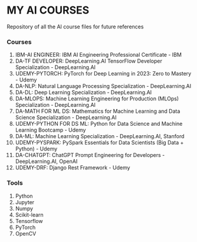 # MY AI COURSES

Repository of all the AI course files for future references

### Courses
1. IBM-AI ENGINEER: IBM AI Engineering Professional Certificate - IBM
2. DA-TF DEVELOPER: DeepLearning.AI TensorFlow Developer Specialization - DeepLearning.AI
3. UDEMY-PYTORCH: PyTorch for Deep Learning in 2023: Zero to Mastery - Udemy
4. DA-NLP: Natural Language Processing Specialization - DeepLearning.AI
5. DA-DL: Deep Learning Specialization - DeepLearning.AI
6. DA-MLOPS: Machine Learning Engineering for Production (MLOps) Specialization - DeepLearning.AI
7. DA-MATH FOR ML DS: Mathematics for Machine Learning and Data Science Specialization - DeepLearning.AI
8. UDEMY-PYTHON FOR DS ML: Python for Data Science and Machine Learning Bootcamp - Udemy
9. DA-ML: Machine Learning Specialization - DeepLearning.AI, Stanford
10. UDEMY-PYSPARK: PySpark Essentials for Data Scientists (Big Data + Python) - Udemy
11. DA-CHATGPT: ChatGPT Prompt Engineering for Developers - DeepLearning.AI, OpenAI
12. UDEMY-DRF: Django Rest Framework - Udemy

### Tools
1. Python
2. Jupyter
3. Numpy
4. Scikit-learn
5. Tensorflow
6. PyTorch
7. OpenCV